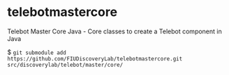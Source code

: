 # telebotmastercore
Telebot Master Core Java - Core classes to create a Telebot component in Java

$ `git submodule add https://github.com/FIUDiscoveryLab/telebotmastercore.git src/discoverylab/telebot/master/core/`
